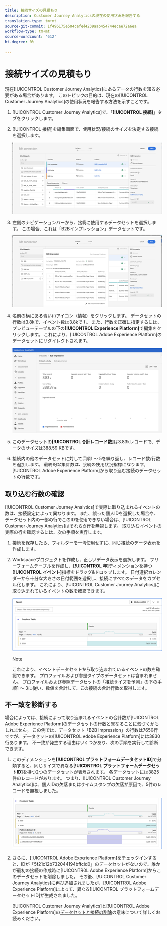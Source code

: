 ```yaml
---
title: 接続サイズの見積もり
description: Customer Journey Analyticsの現在の使用状況を報告する
translation-type: tm+mt
source-git-commit: 1f496175e504cefed4239aab454744ecae72a6ea
workflow-type: tm+mt
source-wordcount: '612'
ht-degree: 0%

---
```



# 接続サイズの見積もり

現在[!UICONTROL Customer Journey Analytics]にあるデータの行数を知る必要がある場合があります。 このトピックの目的は、現在の[!UICONTROL Customer Journey Analytics]の使用状況を報告する方法を示すことです。

1. [!UICONTROL Customer Journey Analytics]で、「**[!UICONTROL 接続]**」タブをクリックします。
1. [!UICONTROL 接続]を編集画面で、使用状況/接続のサイズを決定する接続を選択します。

   ![接続を編集](assets/edit-connection.png)

1. 左側のナビゲーションバーから、接続に使用するデータセットを選択します。 この場合、これは「B2Bインプレッション」データセットです。

   ![データセット](assets/dataset.png)

1. 名前の横にある青い(i)アイコン（情報）をクリックします。 データセットの行数は3.8kで、イベント数は3.8kです。 また、行数を正確に指定するには、プレビューテーブルの下の&#x200B;**[!UICONTROL Experience Platform]**&#x200B;で編集をクリックします。 これにより、[!UICONTROL Adobe Experience Platform]のデータセットにリダイレクトされます。

   ![AEPデータセット情報](assets/data-size.png)

1. このデータセットの&#x200B;**[!UICONTROL 合計レコード数]**&#x200B;は3.83kレコードで、データのサイズは388.59 KBです。

1. 接続内の他のデータセットに対して手順1 ～ 5を繰り返し、レコード数/行数を追加します。 最終的な集計数は、接続の使用状況指標になります。 [!UICONTROL Adobe Experience Platform]から取り込む接続のデータセットの行数です。

## 取り込む行数の確認

[!UICONTROL Customer Journey Analytics]で実際に取り込まれるイベントの数は、接続設定によって異なります。 また、誤った個人IDを選択した場合や、データセット内の一部の行でこのIDを使用できない場合は、[!UICONTROL Customer Journey Analytics]はそれらの行を無視します。 取り込むイベントの実際の行を確認するには、次の手順を実行します。

1. 接続を保存したら、フィルターを一切使用せずに、同じ接続のデータ表示を作成します。
1. Workspaceプロジェクトを作成し、正しいデータ表示を選択します。 フリーフォームテーブルを作成し、**[!UICONTROL 年]**&#x200B;ディメンションを持つ&#x200B;**[!UICONTROL イベント]**&#x200B;指標をドラッグ&amp;ドロップします。 日付選択カレンダーから十分な大きさの日付範囲を選択し、接続にすべてのデータをカプセル化します。 これにより、[!UICONTROL Customer Journey Analytics]に取り込まれているイベントの数を確認できます。

   ![ワークスペースプロジェクト](assets/event-number.png)

   >[!NOTE]
   >
   >これにより、イベントデータセットから取り込まれているイベントの数を確認できます。 プロファイルおよび参照タイプのデータセットは含まれません。 プロファイルおよび参照データセットの「接続サイズを予測」の下の手順1 ～ 3に従い、数値を合計して、この接続の合計行数を取得します。

## 不一致を診断する

場合によっては、接続によって取り込まれるイベントの合計数が[!UICONTROL Adobe Experience Platform]のデータセットの行数と異なることに気づくかもしれません。 この例では、データセット「B2B Impression」の行数は7650行ですが、データセットの[!UICONTROL Adobe Experience Platform]には3830行あります。 不一致が発生する理由はいくつかあり、次の手順を実行して診断できます。

1. このディメンションを&#x200B;**[!UICONTROL プラットフォームデータセットID]**&#x200B;で分類すると、同じサイズで異なる&#x200B;**[!UICONTROL プラットフォームデータセットID]**&#x200B;を持つ2つのデータセットが表示されます。 各データセットには3825件のレコードがあります。 つまり、[!UICONTROL Customer Journey Analytics]は、個人IDの欠落またはタイムスタンプの欠落が原因で、5件のレコードを無視しました。

   ![内訳](assets/data-size2.png)

1. さらに、[!UICONTROL Adobe Experience Platform]をチェックインすると、IDが「5f21c12b732044194bffc1d0」のデータセットがないので、誰かが最初の接続の作成時に[!UICONTROL Adobe Experience Platform]からこのデータセットを削除しました。 その後、[!UICONTROL Customer Journey Analytics]に再び追加されましたが、[!UICONTROL Adobe Experience Platform]によって、異なる[!UICONTROL プラットフォームデータセットID]が生成されました。

   [!UICONTROL Customer Journey Analytics]と[!UICONTROL Adobe Experience Platform]の[データセットと接続の削除](https://experienceleague.adobe.com/docs/analytics-platform/using/cja-overview/cja-faq.html?lang=en#implications-of-deleting-data-components)の意味について詳しくお読みください。
